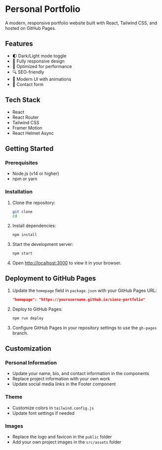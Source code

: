 # Personal Portfolio

A modern, responsive portfolio website built with React, Tailwind CSS, and hosted on GitHub Pages.

## Features

- 🌓 Dark/Light mode toggle
- 📱 Fully responsive design
- 🚀 Optimized for performance
- 🔍 SEO-friendly
- 🎨 Modern UI with animations
- 📝 Contact form

## Tech Stack

- React
- React Router
- Tailwind CSS
- Framer Motion
- React Helmet Async

## Getting Started

### Prerequisites

- Node.js (v14 or higher)
- npm or yarn

### Installation

1. Clone the repository:
   ```bash
   git clone 
   cd 
   ```

2. Install dependencies:
   ```bash
   npm install
   ```

3. Start the development server:
   ```bash
   npm start
   ```

4. Open [http://localhost:3000](http://localhost:3000) to view it in your browser.

## Deployment to GitHub Pages

1. Update the `homepage` field in `package.json` with your GitHub Pages URL:
   ```json
   "homepage": "https://yourusername.github.io/sienz-portfolio"
   ```

2. Deploy to GitHub Pages:
   ```bash
   npm run deploy
   ```

3. Configure GitHub Pages in your repository settings to use the `gh-pages` branch.

## Customization

### Personal Information

- Update your name, bio, and contact information in the components
- Replace project information with your own work
- Update social media links in the Footer component

### Theme

- Customize colors in `tailwind.config.js`
- Update font settings if needed

### Images

- Replace the logo and favicon in the `public` folder
- Add your own project images in the `src/assets` folder


